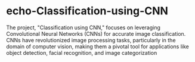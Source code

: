 # echo-Classification-using-CNN
The project, "Classification using CNN," focuses on leveraging Convolutional Neural Networks (CNNs) for accurate image classification. CNNs have revolutionized image processing tasks, particularly in the domain of computer vision, making them a pivotal tool for applications like object detection, facial recognition, and image categorization
